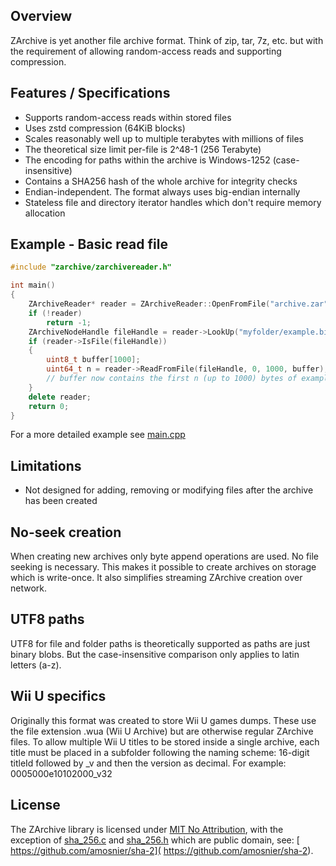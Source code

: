 ## Overview
ZArchive is yet another file archive format. Think of zip, tar, 7z, etc. but with the requirement of allowing random-access reads and supporting compression.

## Features / Specifications
- Supports random-access reads within stored files
- Uses zstd compression (64KiB blocks)
- Scales reasonably well up to multiple terabytes with millions of files
- The theoretical size limit per-file is 2^48-1 (256 Terabyte)
- The encoding for paths within the archive is Windows-1252 (case-insensitive)
- Contains a SHA256 hash of the whole archive for integrity checks
- Endian-independent. The format always uses big-endian internally
- Stateless file and directory iterator handles which don't require memory allocation

## Example - Basic read file

```c++
#include "zarchive/zarchivereader.h"

int main()
{
	ZArchiveReader* reader = ZArchiveReader::OpenFromFile("archive.zar");
	if (!reader)
	 	return -1;
	ZArchiveNodeHandle fileHandle = reader->LookUp("myfolder/example.bin");
	if (reader->IsFile(fileHandle))
	{
		uint8_t buffer[1000];
		uint64_t n = reader->ReadFromFile(fileHandle, 0, 1000, buffer);
		// buffer now contains the first n (up to 1000) bytes of example.bin
	}
	delete reader;
	return 0;
}
```

For a more detailed example see [main.cpp](/src/main.cpp)

## Limitations
- Not designed for adding, removing or modifying files after the archive has been created

## No-seek creation
When creating new archives only byte append operations are used. No file seeking is necessary. This makes it possible to create archives on storage which is write-once. It also simplifies streaming ZArchive creation over network.

## UTF8 paths
UTF8 for file and folder paths is theoretically supported as paths are just binary blobs. But the case-insensitive comparison only applies to latin letters (a-z).

## Wii U specifics
Originally this format was created to store Wii U games dumps. These use the file extension .wua (Wii U Archive) but are otherwise regular ZArchive files. To allow multiple Wii U titles to be stored inside a single archive, each title must be placed in a subfolder following the naming scheme: 16-digit titleId followed by \_v and then the version as decimal. For example: 0005000e10102000_v32

## License
The ZArchive library is licensed under [MIT No Attribution](https://github.com/Exzap/ZArchive/blob/master/LICENSE), with the exception of [sha_256.c](/src/sha_256.c) and [sha_256.h](/src/sha_256.h) which are public domain, see: [ https://github.com/amosnier/sha-2]( https://github.com/amosnier/sha-2).

